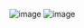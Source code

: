 ![image](https://github.com/user-attachments/assets/92ff7ec6-48f2-491f-96c4-1ef0733d42ca)
![image](https://github.com/user-attachments/assets/aa929ede-3884-4ad8-9c0a-b8ec911fdd2a)

